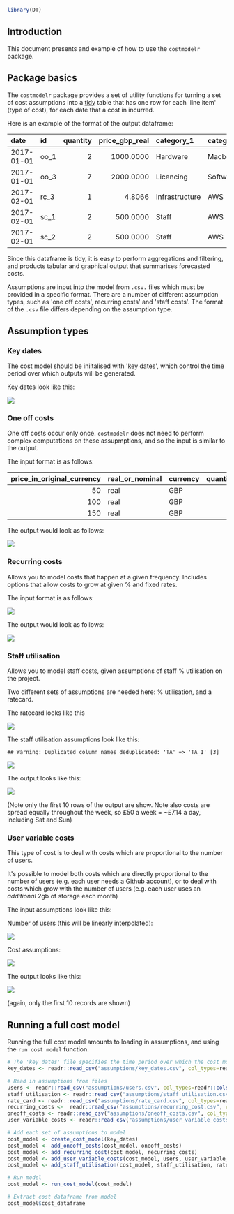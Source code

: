 ``` r
library(DT)
```

Introduction
------------

This document presents and example of how to use the `costmodelr` package.

Package basics
--------------

The `costmodelr` package provides a set of utility functions for turning a set of cost assumptions into a [tidy](http://vita.had.co.nz/papers/tidy-data.pdf) table that has one row for each 'line item' (type of cost), for each date that a cost in incurred.

Here is an example of the format of the output dataframe:

| date       | id    |  quantity|  price\_gbp\_real| category\_1    | category\_2 | category\_3 |        cost|
|:-----------|:------|---------:|-----------------:|:---------------|:------------|:------------|-----------:|
| 2017-01-01 | oo\_1 |         2|         1000.0000| Hardware       | Macbooks    | Macbook Air |   2000.0000|
| 2017-01-01 | oo\_3 |         7|         2000.0000| Licencing      | Software    | ETL         |  14000.0000|
| 2017-02-01 | rc\_3 |         1|            4.8066| Infrastructure | AWS         | EC2         |      4.8066|
| 2017-02-01 | sc\_1 |         2|          500.0000| Staff          | AWS         | Technical   |   1000.0000|
| 2017-02-01 | sc\_2 |         2|          500.0000| Staff          | AWS         | Technical   |   1000.0000|

Since this dataframe is tidy, it is easy to perform aggregations and filtering, and products tabular and graphical output that summarises forecasted costs.

Assumptions are input into the model from `.csv.` files which must be provided in a specific format. There are a number of different assumption types, such as 'one off costs', recurring costs' and 'staff costs'. The format of the `.csv` file differs depending on the assumption type.

Assumption types
----------------

### Key dates

The cost model should be iniitalised with 'key dates', which control the time period over which outputs will be generated.

Key dates look like this:

![](../master/README_files/figure-markdown_github/unnamed-chunk-5-1.png)

### One off costs

One off costs occur only once. `costmodelr` does not need to perform complex computations on these assupmptions, and so the input is similar to the output.

The input format is as follows:

|  price\_in\_original\_currency| real\_or\_nominal | currency |  quantity| date     | category\_1 | category\_2 | category\_3 | Description | Source |
|------------------------------:|:------------------|:---------|---------:|:---------|:------------|:------------|:------------|:------------|:-------|
|                             50| real              | GBP      |         4| 02/01/17 | a           | b           | c           | abc         | x      |
|                            100| real              | GBP      |         2| 04/01/17 | a           | b           | d           | acbd        | y      |
|                            150| real              | GBP      |         1| 10/01/17 | b           | b           | d           | bbd         | z      |

The output would look as follows:

![](../master/README_files/figure-markdown_github/unnamed-chunk-7-1.png)

### Recurring costs

Allows you to model costs that happen at a given frequency. Includes options that allow costs to grow at given % and fixed rates.

The input format is as follows:

![](../master/README_files/figure-markdown_github/unnamed-chunk-8-1.png)

The output would look as follows:

![](../master/README_files/figure-markdown_github/unnamed-chunk-9-1.png)

### Staff utilisation

Allows you to model staff costs, given assumptions of staff % utilisation on the project.

Two different sets of assumptions are needed here: % utilisation, and a ratecard.

The ratecard looks like this

![](../master/README_files/figure-markdown_github/unnamed-chunk-10-1.png)

The staff utilisation assumptions look like this:

    ## Warning: Duplicated column names deduplicated: 'TA' => 'TA_1' [3]

![](../master/README_files/figure-markdown_github/unnamed-chunk-11-1.png)

The output looks like this:

![](../master/README_files/figure-markdown_github/unnamed-chunk-12-1.png)

(Note only the first 10 rows of the output are show. Note also costs are spread equally throughout the week, so £50 a week = ~£7.14 a day, including Sat and Sun)

### User variable costs

This type of cost is to deal with costs which are proportional to the number of users.

It's possible to model both costs which are directly proportional to the number of users (e.g. each user needs a Github account), or to deal with costs which grow with the number of users (e.g. each user uses an *additional* 2gb of storage each month)

The input assumptions look like this:

Number of users (this will be linearly interpolated):

![](../master/README_files/figure-markdown_github/unnamed-chunk-13-1.png)

Cost assumptions:

![](../master/README_files/figure-markdown_github/unnamed-chunk-14-1.png)

The output looks like this:

![](../master/README_files/figure-markdown_github/unnamed-chunk-15-1.png)

(again, only the first 10 records are shown)

Running a full cost model
-------------------------

Running the full cost model amounts to loading in assumptions, and using the `run cost model` function.

``` r
# The 'key dates' file specifies the time period over which the cost model produces estimates
key_dates <- readr::read_csv("assumptions/key_dates.csv", col_types=readr::cols())

# Read in assumptions from files
users <- readr::read_csv("assumptions/users.csv", col_types=readr::cols())
staff_utilisation <- readr::read_csv("assumptions/staff_utilisation.csv", col_types=readr::cols())
rate_card <- readr::read_csv("assumptions/rate_card.csv", col_types=readr::cols())
recurring_costs <-  readr::read_csv("assumptions/recurring_cost.csv", col_types=readr::cols())
oneoff_costs <- readr::read_csv("assumptions/oneoff_costs.csv", col_types=readr::cols())
user_variable_costs <- readr::read_csv("assumptions/user_variable_costs.csv", col_types =readr::cols())

# Add each set of assumptions to model
cost_model <- create_cost_model(key_dates)
cost_model <- add_oneoff_costs(cost_model, oneoff_costs)
cost_model <- add_recurring_cost(cost_model, recurring_costs)
cost_model <- add_user_variable_costs(cost_model, users, user_variable_costs)
cost_model <- add_staff_utilisation(cost_model, staff_utilisation, rate_card)

# Run model
cost_model <- run_cost_model(cost_model)

# Extract cost dataframe from model
cost_model$cost_dataframe
```
